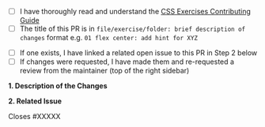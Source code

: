 <!-- Thank you for taking the time to contribute to The Odin Project. In order to get pull requests (PRs) closed in a reasonable amount of time, you must include a baseline of information about the changes you are proposing. Please read this template in its entirety before filling it out to ensure that it is filled out correctly. -->

<!-- Complete the following REQUIRED checkboxes by replacing the whitespace between the square brackets with an 'x', e.g. [x]. -->

- [ ] I have thoroughly read and understand the [CSS Exercises Contributing Guide](https://github.com/TheOdinProject/css-exercises/blob/main/CONTRIBUTING.md)
- [ ] The title of this PR is in `file/exercise/folder: brief description of changes` format e.g. `01 flex center: add hint for XYZ`

<!-- Complete the following checkboxes only if they are applicable to your PR. You can complete these later if they are not currently applicable. -->

- [ ] If one exists, I have linked a related open issue to this PR in Step 2 below
- [ ] If changes were requested, I have made them and re-requested a review from the maintainer (top of the right sidebar)

**1. Description of the Changes**

<!-- A clear and concise description of your changes. If this PR is not related to an open issue also include why you are proposing these changes, such as what benefits the changes have or what problem(s) they solve. -->

**2. Related Issue**

<!-- If the PR is not related to any open issue, skip this step.

Otherwise, replace the XXXXX with the issue number, e.g. Closes #2013, or if the issue is in another TOP repo replace #XXXXX with the URL of the issue, e.g. Closes https://github.com/TheOdinProject/curriculum/issues/XXXXX -->

Closes #XXXXX
